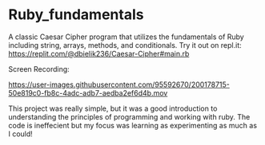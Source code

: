 # Ruby_fundamentals
A classic Caesar Cipher program that utilizes the fundamentals of Ruby including string, arrays, methods, and conditionals.
Try it out on repl.it: https://replit.com/@dbielik236/Caesar-Cipher#main.rb

Screen Recording:<br>


https://user-images.githubusercontent.com/95592670/200178715-50e819c0-fb8c-4adc-adb7-aedba2ef6d4b.mov



This project was really simple, but it was a good introduction to understanding the principles of programming and working with ruby. The code is ineffecient but my focus was learning as experimenting as much as I could!
